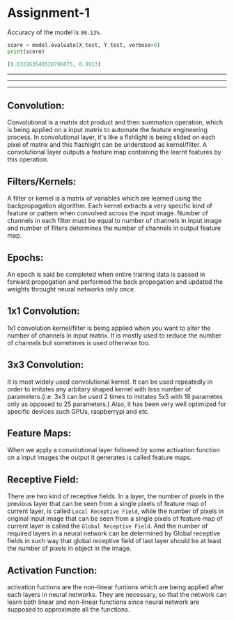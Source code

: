 
# Assignment-1

Accuracy of the model is `99.13%`.

```python
score = model.evaluate(X_test, Y_test, verbose=0)
print(score)

[0.032263540528796875, 0.9913]
```

---
---
---

Convolution:
-----------
Convolutional is a matrix dot product and then summation operation, which is being applied on a input matrix to automate the feature engineering process. In convolutional layer, it's like a flshlight is being slided on each pixel of matrix and this flashlight can be understood as kernel/filter. A convolutional layer outputs a feature map containing the learnt features by this operation.

Filters/Kernels:
---------------
A filter or kernel is a matrix of variables which are learned using the backpropagation algorithm. Each kernel extracts a very specific kind of feature or pattern when convolved across the input image. Number of channels in each filter must be equal to number of channels in input image and number of filters determines the number of channels in output feature map.

Epochs:
------
An epoch is said be completed when entire training data is passed in forward propogation and performed the back propogation and updated the weights throught neural networks only once.


1x1 Convolution:
---------------
1x1 convolution kernel/filter is being applied when you want to alter the number of channels in input matrix. It is mostly used to reduce the number of channels but sometimes is used otherwise too.

3x3 Convolution:
---------------
It is most widely used convolutional kernel. It can be used repeatedly in order to imitates any arbitary shaped kernel with less number of parameters.(i.e. 3x3 can be used 2 times to imitates 5x5 with 18 parametes only as opposed to 25 parameters.) Also, it has been very well optimized for specific devices such GPUs, raspberrypi and etc.


Feature Maps:
------------
When we apply a convolutional layer followed by some activation function on a input images the output it generates is called feature maps.


Receptive Field:
---------------
There are two kind of receptive fields. In a layer, the number of pixels in the previous layer that can be seen from a single pixels of feature map of current layer, is called `Local Receptive Field`, while the number of pixels in original input image that can be seen from a single pixels of feature map of current layer is called the `Global Receptive Field`. And the number of required layers in a neural network can be determined by Global receptive fields in such way that global receptive field of last layer should be at least the number of pixels in object in the image.  


Activation Function:
-------------------
activation fuctions are the non-linear funtions which are being applied after each layers in neural networks. They are necessary, so that the network can learn both linear and non-linear functions since neural network are supposed to approximate all the functions.



